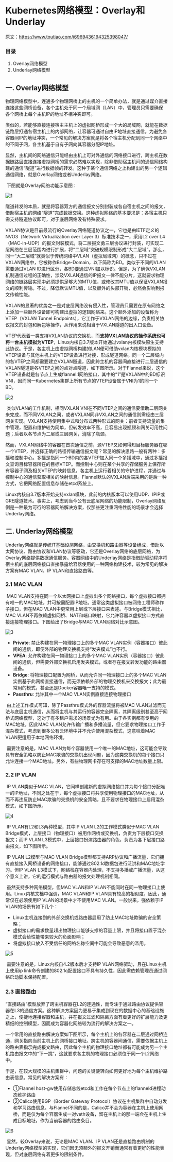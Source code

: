 # Kubernetes网络模型：Overlay和Underlay

原文：https://www.toutiao.com/i6969436194325398047/



### 目录

1. Overlay网络模型
2. Underlay网络模型

## 一. Overlay网络模型

​        物理网络模型中，连通多个物理网桥上的主机的一个简单办法，就是通过媒介直接连接这些网桥设备，各个主机处于同一个局域网（LAN）中，管理员只需要确保各个网桥上每个主机IP的地址不相冲突即可。

​        类似的，若能够直接连接宿主主机上的虚拟网桥形成一个大的局域网，就能在数据链路层打通各宿主机上的内部网络，让容器可通过自由IP地址直接通信。为避免各容器间IP的地址冲突，一个常见的解决方案就是将各个宿主机分配到同一个网络中的不同子网，各主机基于自有子网向其容器分配IP地址。

​        显然，主机间的网络通信只能经由主机上可对外通信的网络接口进行，跨主机在数据链路层直接连接虚拟网桥的需求必然难以实现，除非借助宿主机间的通信网络构建的通信“隧道”进行数据帧的转发。这种于某个通信网络之上构建出的另一个逻辑通信网络，就是Overlay网络或者Underlay网络。

​        下图就是Overlay网络功能示意图：

![1](./images/K8s_network_model/1.jpg)

​        隧道转发的本质，就是将容器双方的通信报文分别封装成各自宿主机之间的报文，借助宿主机的网络“隧道”完成数据交换。这种虚拟网络的基本要求是：各宿主机只需支持隧道协议即可，对于底层网络没有特殊要求。

​        VXLAN协议是目前最流行的Overlay网络隧道协议之一，它也是由IETF定义的NVO3（Network Virtualization over Layer 3）标准技术之一，采用L2 over L4（MAC-in-UDP）的报文封装模式，将二层报文勇三层协议进行封装，可实现二层网络在三层范围内进行扩展，将“二层域”突破规模限制形成“大二层域”。那么，同一“大二层域”就类似于传统网络中VLAN（虚拟局域网）的概念，只不过在VXLAN网络中，它被称作Bridge-Domain，以下简称为BD。类似于不同的VLAN需要通过VLAN ID进行区分，各BD要通过VNI加以标识。但是，为了确保VXLAN机制通信过程的正确性，涉及VXLAN通信的IP报文一律不能分片，这就要求物理网络的链路层实现中必须提供足够大的MTU值，或修改其MTU值以保证VXLAN报文的顺利传输。不过，降低默认MTU值，以及额外的头部开销，必然会影响到报文传输性能。

​        VXLAN的显著的优势之一是对底层网络没有侵入性，管理员只需要在原有网络之上添加一些额外设备即可构建出虚拟的逻辑网络来。这个额外添加的设备称为VTEP（VXLAN Tunnel Endpoints），它工作于VXLAN网络的边缘，负责相关协议报文的封包和解包等操作，从作用来说相当于VXLAN隧道的出入口设备。

​        VTEP代表着一类支持VXLAN协议的交换机，而**支持VXLAN协议的操作系统也可将一台主机模拟为VTEP**，Linux内核自3.7版本开始通过vxlan内核模块原生支持此协议。于是，各主机上由虚拟网桥构建的LAN便可借助vxlan内核模块模拟的VTEP设备与其他主机上的VTEP设备进行对接，形成隧道网络。同一个二层域内的各VTEP之间都需要建立VXLAN隧道，因此跨主机的容器间直接进行二层通信的VXLAN隧道是各VTEP之间的点对点隧道，如下图所示。对于Flannel来说，这个VTEP设备就是各节点上生成flannel.1网络接口，其中的“1”是VXLAN中的BD标识VNI，因而同一Kubernetes集群上所有节点的VTEP设备属于VNI为1的同一个BD。

![2](./images/K8s_network_model/2.jpeg)

​        类似VLAN的工作机制，相同VXLAN VNI在不同VTEP之间的通信要借助二层网关来完成，而不同VXLAN之间，或者VXLAN同非VXLAN之间的通信则需经由三层网关实现。VXLAN支持使用集中式和分布式两种形式的网关：前者支持流量的集中管理，配置和维护较为简单，但转发效率不高，且容易出现瓶颈和网关可用性问题；后者以各节点为二层或三层网关，消除了瓶颈。

​        然而，VXLAN网络中的容器在首次通信之前，源VTEP又如何得知目标服务器在哪一个VTEP，并选择正确的路径传输通信报文呢？常见的解决思路一般有两种：多播和控制中心。多播是指同一个BD内的各VTEP加入同一个多播域中，通过多播报文查询目标容器所在的目标VTEP。而控制中心则在某个共享的存储服务上保存所有容器子网及相关VTEP的映射信息，各主机上运行着相关的守护进程，并通过与控制中心的通信获取相关的映射信息。Flannel默认的VXLAN后端采用的是后一种方式，它把网络配置信息存储在etcd系统上。

​        Linux内核自3.7版本开始支持vxlan模块，此前的内核版本可以使用UDP、IPIP或GRE隧道技术。事实上，考虑到当今公有云底层网络的功能限制，Overlay网络反倒是一种最为可行的容器网络解决方案，仅那些更注重网络性能的场景才会选择Underlay网络。

## 二. Underlay网络模型

​        Underlay网络就是传统IT基础设施网络，由交换机和路由器等设备组成，借助以太网协议、路由协议和VLAN协议等驱动，它还是Overlay网络的底层网络，为Overlay网络提供数据通信服务。容器网络中的Underlay网络是指借助驱动程序将宿主机的底层网络接口直接暴露给容器使用的一种网络构建技术，较为常见的解决方案有MAC VLAN、IP VLAN和直接路由等。

### 2.1 MAC VLAN

​        MAC VLAN支持在同一个以太网接口上虚拟出多个网络接口，每个虚拟接口都拥有唯一的MAC地址，并可按需配置IP地址。通常这类虚拟接口被网络工程师称作子接口，但在MAC VLAN中更常用上层或下层接口来表述。与Bridge模式相比，MAC VLAN不再依赖虚拟网桥、NAT和端口映射，它允许容器以虚拟接口方式直接连接物理接口。下图给出了Bridge与MAC VLAN网络对比示意图。

![3](./images/K8s_network_model/3.jpeg)

* **Private**: 禁止构建在同一物理接口上的多个MAC VLAN实例（容器接口）彼此间的通信，即便外部的物理交换机支持“发夹模式”也不行。
* **VPEA**: 允许构建在同一物理接口上的多个MAC VLAN实例（容器接口）彼此间的通信，但需要外部交换机启用发夹模式，或者存在报文转发功能的路由器设备。
* **Bridge**: 将物理接口配置为网桥，从而允许同一物理接口上的多个MAC VLAN实例基于此网桥直接通信，而无须依赖外部的物理交换机来交换报文；此为最常用的模式，甚至还是Docker容器唯一支持的模式。
* **Passthru**: 允许其中一个MAC VLAN实例直接连接物理接口

​        由上述工作模式可知，除了Passthru模式外的容器流量将被MAC VLAN过滤而无法与底层主机通信，从而将主机与其运行的容器完全隔离，其隔离级别甚至高于网桥式网络模型，这对于有多租户需求的场景尤为有用。由于各实例都有专用的MAC地址，因此MAC VLAN允许传输广播和多播流量，但它要求物理接口工作于混杂模式，考虑到很多公有云环境中并不允许使用混杂模式，这意味着MAC VLAN更适用于本地网络环境。

​        需要注意的是，MAC VLAN为每个容器使用一个唯一的MAC地址，这可能会导致具有安全策略以防止MAC欺骗的交换机出现问题，因为这类交换机的每个接口只允许连接一个MAC地址。另外，有些物理网卡存在可支撑的MAC地址数量上限。

### 2.2 IP VLAN

​        IP VLAN类似于MAC VLAN，它同样创建新的虚拟网络接口并为每个接口分配唯一的IP地址，不同之处在于，每个虚拟接口将共享使用物理接口的MAC地址，从而不再违反防止MAC欺骗的交换机的安全策略，且不要求在物理接口上启用混杂模式，如下图所示。

![4](./images/K8s_network_model/4.jpeg)

​        IP VLAN有L2和L3两种模型，其中IP VLAN L2的工作模式类似于MAC VLAN Bridge模式，上层接口（物理接口）被用作网桥或交换机，负责为下层接口交换报文；而IP VLAN L3模式中，上层接口扮演路由器的角色，负责为各下层接口路由报文，如下图所示。

​        IP VLAN L2模型与MAC VLAN Bridge模型都支持ARP协议和广播流量，它们拥有直接接入网桥设备的网络接口，能够通过802.1d数据包进行泛洪和MAC地址学习。但IP VLAN L3模式下，网络栈在容器内处理，不支持多播或广播流量，从这个意义上讲，它的运行模式与路由器的报文处理机制相同。

​        虽然支持多种网络模型，但MAC VLAN和IP VLAN不能同时在同一物理接口上使用。Linux内核文档中强调，MAC VLAN和IP VLAN具有较高的相似度，因此，通常仅在必须使用IP VLAN的场景中才不使用MAC VLAN。一般说来，强依赖于IP VLAN的场景有如下几个：

- Linux主机连接到的外部交换机或路由器启用了防止MAC地址欺骗的安全策略；
- 虚拟接口的需求数量超出物理接口能够支撑的容量上限，并且将接口置于混杂模式会给性能带来较大的负面影响；
- 将虚拟接口放入不受信任的网络名称空间中可能会导致恶意的滥用。

![5](./images/K8s_network_model/5.jpeg)

​        需要注意的是，Linux内核自4.2版本后才支持IP VLAN网络驱动，且在Linux主机上使用ip link命令创建的802.1q配置接口不具有持久性，因此需依赖管理员通过网络启动脚本保持配置。

### 2.3 直接路由

​        “直接路由”模型放弃了跨主机容器在L2的连通性，而专注于通过路由协议提供容器在L3的通信方案。这种解决方案因为更易于集成到现在的数据中心的基础设施之上，便捷地连接容器和主机，并在报文过滤和隔离方面有着更好的扩展能力及更精细的控制模型，因而成为容器化网络较为流行的解决方案之一。

​        一个常用的直接路由解决方案如下图所示，每个主机上的各容器在二层通过网桥连通，网关指向当前主机上的网桥接口地址。跨主机的容器间通信，需要依据主机上的路由表指示完成报文路由，因此每个主机的物理接口地址都有可能成为另一个主机路由报文中的“下一跳”，这就要求各主机的物理接口必须位于同一个L2网络中。

​        于是，在较大规模的主机集群中，问题的关键便转向如何更好地为每个主机维护路由表信息。常见的解决方案有：

* ①Flannel host-gw使用存储总线etcd和工作在每个节点上的flanneld进程动态维护路由
* ②Calico使用BGP（Border Gateway Protocol）协议在主机集群中自动分发和学习路由信息。与Flannel不同的是，Calico并不会为容器在主机上使用网桥，而是仅为每个容器生成一对veth设备，留在主机上的那一端会在主机上生成目标地址，作为当前容器的路由条目。

![6](./images/K8s_network_model/6.jpeg)

​        显然，较Overlay来说，无论是MAC VLAN、IP VLAN还是直接路由机制的Underlay网络模型的实现，它们因无须额外的报文开销而通常有着更好的性能表现，但对底层网络有着更多的限制条件。